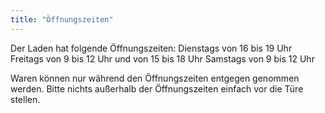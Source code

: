 ```yaml
---
title: "Öffnungszeiten"
---
```


Der Laden hat folgende Öffnungszeiten:
Dienstags von 16 bis 19 Uhr
Freitags von 9 bis 12 Uhr und von 15 bis 18 Uhr
Samstags von 9 bis 12 Uhr

Waren können nur während den Öffnungszeiten entgegen genommen werden. Bitte nichts außerhalb der Öffnungszeiten einfach vor die Türe stellen.

